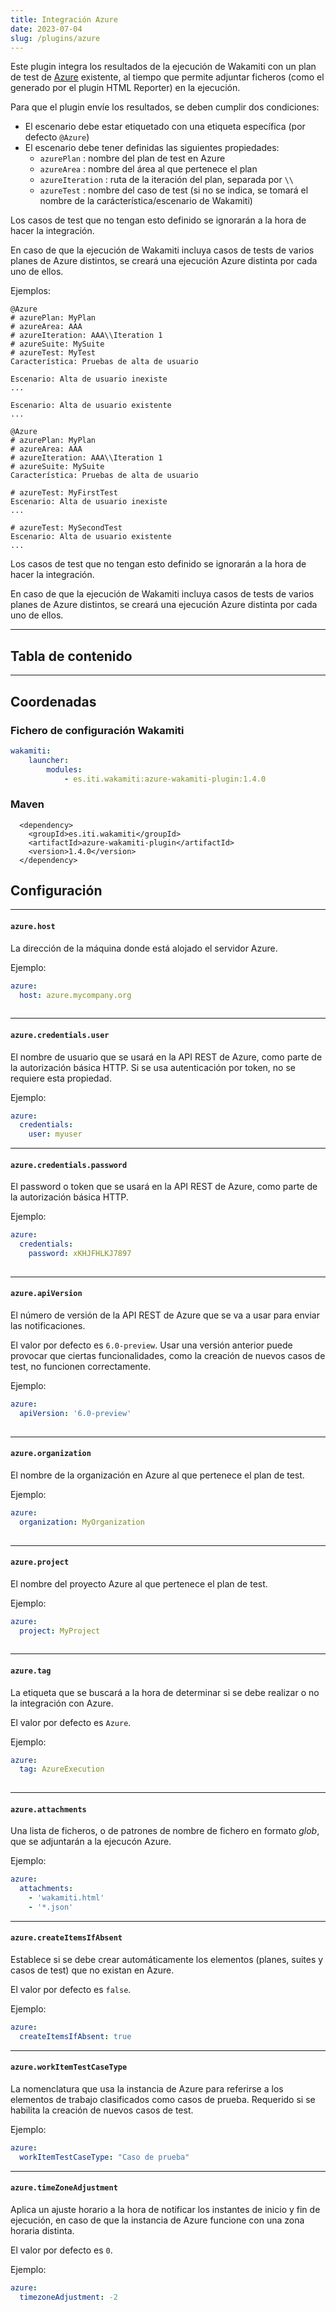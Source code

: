 ```yaml
---
title: Integración Azure
date: 2023-07-04
slug: /plugins/azure
---
```


Este plugin integra los resultados de la ejecución de Wakamiti con un plan de test
de [Azure](https://azure.microsoft.com/) existente, al tiempo que permite adjuntar
ficheros (como el generado por el plugin HTML Reporter) en la ejecución.


Para que el plugin envíe los resultados, se deben cumplir dos condiciones:

- El escenario debe estar etiquetado con una etiqueta específica (por defecto `@Azure`)
- El escenario debe tener definidas las siguientes propiedades:
    - `azurePlan` : nombre del plan de test en Azure
    - `azureArea` : nombre del área al que pertenece el plan
    - `azureIteration` : ruta de la iteración del plan, separada por `\\`
    - `azureTest` : nombre del caso de test (si no se indica, se tomará el nombre de la carácterística/escenario de Wakamiti)


Los casos de test que no tengan esto definido se ignorarán a la hora de hacer la integración.

En caso de que la ejecución de Wakamiti incluya casos de tests de varios planes de Azure distintos,
se creará una ejecución Azure distinta por cada uno de ellos.


Ejemplos:

```gherkin
@Azure
# azurePlan: MyPlan
# azureArea: AAA
# azureIteration: AAA\\Iteration 1
# azureSuite: MySuite
# azureTest: MyTest
Característica: Pruebas de alta de usuario

Escenario: Alta de usuario inexiste
...

Escenario: Alta de usuario existente
...
```

```gherkin
@Azure
# azurePlan: MyPlan
# azureArea: AAA
# azureIteration: AAA\\Iteration 1
# azureSuite: MySuite
Característica: Pruebas de alta de usuario

# azureTest: MyFirstTest
Escenario: Alta de usuario inexiste
...

# azureTest: MySecondTest
Escenario: Alta de usuario existente
...
```

Los casos de test que no tengan esto definido se ignorarán a la hora de hacer la integración.

En caso de que la ejecución de Wakamiti incluya casos de tests de varios planes de Azure distintos,
se creará una ejecución Azure distinta por cada uno de ellos.



---
## Tabla de contenido

---



Coordenadas
----------------------------------------------------------------------------------------------------

### Fichero de configuración Wakamiti

```yaml
wakamiti:
    launcher:
        modules:
            - es.iti.wakamiti:azure-wakamiti-plugin:1.4.0
```

### Maven

```
  <dependency>
    <groupId>es.iti.wakamiti</groupId>
    <artifactId>azure-wakamiti-plugin</artifactId>
    <version>1.4.0</version>
  </dependency>
```


## Configuración



---
####  `azure.host`
La dirección de la máquina donde está alojado el servidor Azure.

Ejemplo:

```yaml
azure:
  host: azure.mycompany.org
  
```

---
####  `azure.credentials.user`
El nombre de usuario que se usará en la API REST de Azure, como parte de la autorización básica HTTP.
Si se usa autenticación por token, no se requiere esta propiedad.

Ejemplo:

```yaml
azure:
  credentials:
    user: myuser

```


---
####  `azure.credentials.password`
El password o token que se usará en la API REST de Azure, como parte de la autorización básica HTTP.


Ejemplo:

```yaml
azure:
  credentials:
    password: xKHJFHLKJ7897
  
```


---
####  `azure.apiVersion`
El número de versión de la API REST de Azure que se va a usar para enviar las notificaciones.

El valor por defecto es `6.0-preview`. Usar una versión anterior puede provocar que ciertas funcionalidades,
como la creación de nuevos casos de test, no funcionen correctamente.

Ejemplo:

```yaml
azure:
  apiVersion: '6.0-preview'
  
```


---
####  `azure.organization`
El nombre de la organización en Azure al que pertenece el plan de test.

Ejemplo:

```yaml
azure:
  organization: MyOrganization
  
```


---
####  `azure.project`
El nombre del proyecto Azure al que pertenece el plan de test.

Ejemplo:

```yaml
azure:
  project: MyProject
  
```


---
####  `azure.tag`
La etiqueta que se buscará a la hora de determinar si se debe realizar o no la integración
con Azure.

El valor por defecto es `Azure`.

Ejemplo:

```yaml
azure:
  tag: AzureExecution
  
```



---
####  `azure.attachments`
Una lista de ficheros, o de patrones de nombre de fichero en formato _glob_, que
se adjuntarán a la ejecucón Azure.


Ejemplo:

```yaml
azure:
  attachments:
    - 'wakamiti.html'
    - '*.json'  
```



---
####  `azure.createItemsIfAbsent`
Establece si se debe crear automáticamente los elementos (planes, suites y casos de test) que no
existan en Azure.

El valor por defecto es `false`.

Ejemplo:

```yaml
azure:
  createItemsIfAbsent: true
```



---
####  `azure.workItemTestCaseType`
La nomenclatura que usa la instancia de Azure para referirse a los elementos de trabajo clasificados
como casos de prueba. Requerido si se habilita la creación de nuevos casos de test.


Ejemplo:

```yaml
azure:
  workItemTestCaseType: "Caso de prueba"
```



---
####  `azure.timeZoneAdjustment`
Aplica un ajuste horario a la hora de notificar los instantes de inicio y fin de ejecución, en caso
de que la instancia de Azure funcione con una zona horaria distinta.


El valor por defecto es `0`.

Ejemplo:

```yaml
azure:
  timezoneAdjustment: -2
```


